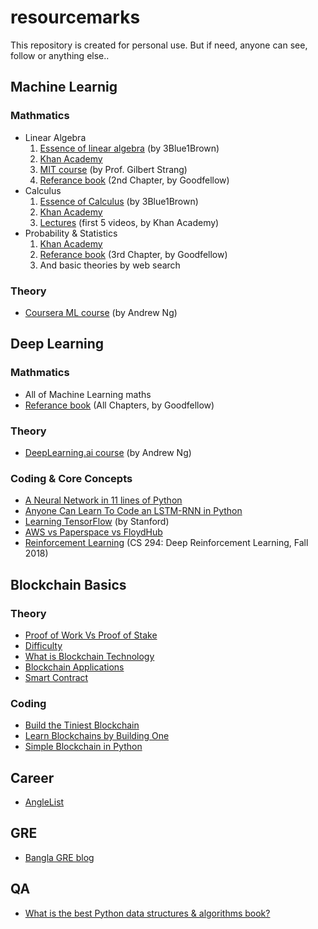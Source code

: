 # resourcemarks
This repository is created for personal use. But if need, anyone can see, follow or anything else.. 

## Machine Learnig 
### Mathmatics
  * Linear Algebra
    1. [Essence of linear algebra](https://www.youtube.com/watch?v=kjBOesZCoqc&list=PLZHQObOWTQDPD3MizzM2xVFitgF8hE_ab) (by 3Blue1Brown)
    2. [Khan Academy](https://www.khanacademy.org/math/linear-algebra)
    3. [MIT course](https://ocw.mit.edu/courses/mathematics/18-06-linear-algebra-spring-2010/) (by Prof. Gilbert Strang)
    4. [Referance book](http://www.deeplearningbook.org/) (2nd Chapter, by Goodfellow)
  * Calculus 
    1. [Essence of Calculus](https://www.youtube.com/watch?v=WUvTyaaNkzM&list=PLZHQObOWTQDMsr9K-rj53DwVRMYO3t5Yr) (by 3Blue1Brown)
    2. [Khan Academy](https://www.khanacademy.org/math/calculus-home)
    3. [Lectures](https://www.youtube.com/watch?v=WUvTyaaNkzM&list=PLZHQObOWTQDMsr9K-rj53DwVRMYO3t5Yr) (first 5 videos, by Khan Academy)
  * Probability & Statistics
    1. [Khan Academy](https://www.khanacademy.org/math/statistics-probability)
    1. [Referance book](http://www.deeplearningbook.org/) (3rd Chapter, by Goodfellow)
    2. And basic theories by web search
### Theory
   * [Coursera ML course](https://www.coursera.org/learn/machine-learning/home/welcome) (by Andrew Ng)
    
## Deep Learning
### Mathmatics
  * All of Machine Learning maths 
  * [Referance book](http://www.deeplearningbook.org/) (All Chapters, by Goodfellow)
### Theory
  * [DeepLearning.ai course](https://www.deeplearning.ai/) (by Andrew Ng)
### Coding & Core Concepts
  * [A Neural Network in 11 lines of Python](https://iamtrask.github.io/2015/07/12/basic-python-network/)
  * [Anyone Can Learn To Code an LSTM-RNN in Python](https://iamtrask.github.io/2015/11/15/anyone-can-code-lstm/)
  * [Learning TensorFlow](http://web.stanford.edu/class/cs20si/index.html) (by Stanford)
  * [AWS vs Paperspace vs FloydHub](https://medium.com/@rupak.thakur/aws-vs-paperspace-vs-floydhub-choosing-your-cloud-gpu-partner-350150606b39)
  * [Reinforcement Learning](http://rail.eecs.berkeley.edu/deeprlcourse/) (CS 294: Deep Reinforcement Learning, Fall 2018)

## Blockchain Basics
### Theory
  * [Proof of Work Vs Proof of Stake](https://medium.com/@karthik.seshu/cryptocurrency-proof-of-work-vs-proof-of-stake-e1eee1420b10)
  * [Difficulty](http://learnmeabitcoin.com/guide/difficulty)
  * [What is Blockchain Technology](https://blockgeeks.com/guides/what-is-blockchain-technology/)
  * [Blockchain Applications](https://blockgeeks.com/guides/blockchain-applications/)
  * [Smart Contract](https://blockchainhub.net/smart-contracts/)
### Coding
  * [Build the Tiniest Blockchain](https://medium.com/crypto-currently/lets-build-the-tiniest-blockchain-e70965a248b)
  * [Learn Blockchains by Building One](https://hackernoon.com/learn-blockchains-by-building-one-117428612f46)
  * [Simple Blockchain in Python](http://www.pyscoop.com/building-a-simple-blockchain-in-python/)
## Career
  * [AngleList](https://angel.co/)
## GRE
  * [Bangla GRE blog](http://hsa.grecbd.com/)
## QA
  * [What is the best Python data structures & algorithms book?](https://www.quora.com/What-are-considered-some-of-the-best-books-on-Python-data-structures-algorithms)
